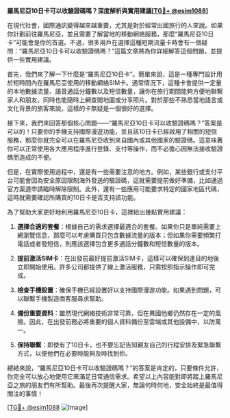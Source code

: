 **羅馬尼亞10日卡可以收驗證碼嗎？深度解析與實用建議[[TG💪+ @esim1088](https://t.me/s/esim1088)]**

在現代社會，國際通訊變得越來越重要，尤其是對於經常出國旅行的人來說。如果你計劃前往羅馬尼亞，並且需要了解當地的移動網絡服務，那麼“羅馬尼亞10日卡”可能會是你的首選。不過，很多用戶在選擇這種短期流量卡時會有一個疑問：“羅馬尼亞10日卡可以收驗證碼嗎？”這篇文章將為你詳細解答這個問題，並提供一些實用建議。

首先，我們來了解一下什麼是“羅馬尼亞10日卡”。簡單來說，這是一種專門設計用於短時間內在羅馬尼亞使用的移動網絡SIM卡。通常情況下，這種卡會提供一定量的本地數據流量、語音通話分鐘數以及短信數量，讓你在旅行期間能夠方便地聯繫家人和朋友，同時也能隨時上網查閱地圖或分享照片。對於那些不熟悉當地語言或文化背景的旅客來說，這樣的卡無疑是一個很好的選擇。

接下來，我們來回答那個核心問題——“羅馬尼亞10日卡可以收驗證碼嗎？”答案是可以的！只要你的手機支持國際漫遊功能，並且該10日卡已經啟用了相關的短信服務，那麼你就完全可以在羅馬尼亞收到來自國內或其他國家的驗證碼。這意味著你可以正常使用各大應用程序進行登錄、支付等操作，而不必擔心因無法接收驗證碼而造成的不便。

但是，在實際使用過程中，還是有一些需要注意的地方。例如，某些銀行或支付平台可能會因為安全原因限制海外發送的驗證碼，這就需要提前做好準備，比如通過官方渠道申請臨時解除限制。此外，還有一些應用可能要求特定的國家地區代碼，這時就需要確認所購買的10日卡是否支持該功能。

為了幫助大家更好地利用羅馬尼亞10日卡，這裡給出幾點實用建議：

1. **選擇合適的套餐**：根據自己的需求選擇最適合的套餐。如果你只是單純需要上網瀏覽信息，那麼可以考慮購買只包含數據流量的版本；但如果你需要頻繁打電話或者發短信，則應該選擇包含更多通話分鐘數和短信數量的版本。

2. **提前激活SIM卡**：在出發前最好提前激活SIM卡，這樣可以確保到達目的地後立即開始使用。許多公司都提供了線上激活服務，只需按照指示操作即可完成。

3. **檢查手機設置**：確保手機已經設置好以支持國際漫遊功能。如果遇到問題，可以聯繫手機製造商客服尋求幫助。

4. **備份重要資料**：雖然現代網絡技術非常可靠，但在異國他鄉仍然存在一定的風險。因此，在出發前務必將重要的個人資料備份至雲端或其他設備中，以防萬一。

5. **保持聯繫**：即使有了10日卡，也不要忘記告知親友自己的行程安排及緊急聯繫方式，以便他們在必要時能夠及時找到你。

總結來說，“羅馬尼亞10日卡可以收驗證碼嗎？”的答案是肯定的，只要條件允許，你完全可以放心地使用它來滿足日常通信需求。希望以上內容能對即將踏上羅馬尼亞之旅的朋友們有所幫助。最後再次提醒大家，無論何時何地，安全始終是最值得關注的事情！

[[TG💪+ @esim1088](https://t.me/s/esim1088) ![Image](https://i.postimg.cc/4NQfJmqS/Snipaste-2025-05-13-00-14-12.png)]